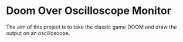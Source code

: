# Doom Over Oscilloscope Monitor

The aim of this project is to take the classic game DOOM and draw the output on an oscilloscope.
